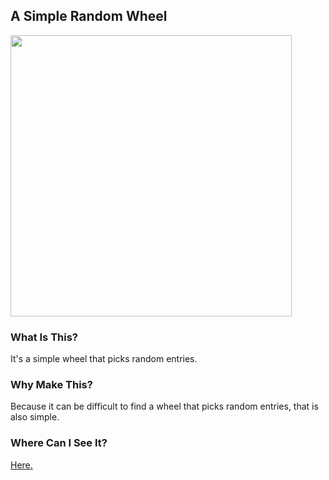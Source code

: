 ## A Simple Random Wheel

<img src='http://i.imgur.com/lNyB52D.png' width=450/>

### What Is This?
It's a simple wheel that picks random entries.

### Why Make This?
Because it can be difficult to find a wheel that picks random entries, that is also simple. 

### Where Can I See It?
[Here.](http://randomwheel.com)
